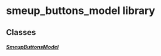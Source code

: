 


# smeup_buttons_model library











## Classes

##### [SmeupButtonsModel](../smeup_models_widgets_smeup_buttons_model/SmeupButtonsModel-class.md)



 















